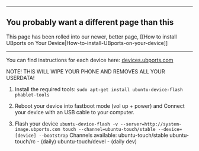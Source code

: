 -----------------

## You probably want a different page than this

This page has been rolled into our newer, better page, [[How to install UBports on Your Device|How-to-install-UBports-on-your-device]]

-----------------



You can find instructions for each device here: [devices.ubports.com](https://devices.ubports.com)

NOTE! THIS WILL WIPE YOUR PHONE AND REMOVES ALL YOUR USERDATA!

1. Install the required tools:
```sudo apt-get install ubuntu-device-flash phablet-tools```

2. Reboot your device into fastboot mode (vol up + power) and Connect your device with an USB cable to your computer.

3. Flash your device
```ubuntu-device-flash -v --server=http://system-image.ubports.com touch --channel=ubuntu-touch/stable --device=[device] --bootstrap```
Channels available: ubuntu-touch/stable ubuntu-touch/rc - (daily) ubuntu-touch/devel - (daily dev)